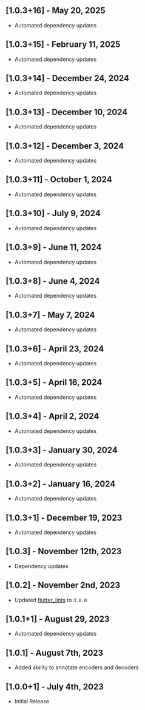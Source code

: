 ## [1.0.3+16] - May 20, 2025

* Automated dependency updates


## [1.0.3+15] - February 11, 2025

* Automated dependency updates


## [1.0.3+14] - December 24, 2024

* Automated dependency updates


## [1.0.3+13] - December 10, 2024

* Automated dependency updates


## [1.0.3+12] - December 3, 2024

* Automated dependency updates


## [1.0.3+11] - October 1, 2024

* Automated dependency updates


## [1.0.3+10] - July 9, 2024

* Automated dependency updates


## [1.0.3+9] - June 11, 2024

* Automated dependency updates


## [1.0.3+8] - June 4, 2024

* Automated dependency updates


## [1.0.3+7] - May 7, 2024

* Automated dependency updates


## [1.0.3+6] - April 23, 2024

* Automated dependency updates


## [1.0.3+5] - April 16, 2024

* Automated dependency updates


## [1.0.3+4] - April 2, 2024

* Automated dependency updates


## [1.0.3+3] - January 30, 2024

* Automated dependency updates


## [1.0.3+2] - January 16, 2024

* Automated dependency updates


## [1.0.3+1] - December 19, 2023

* Automated dependency updates


## [1.0.3] - November 12th, 2023

* Dependency updates


## [1.0.2] - November 2nd, 2023

* Updated [flutter_lints](https://pub.dev/packages/flutter_lints) to `3.0.0`


## [1.0.1+1] - August 29, 2023

* Automated dependency updates


## [1.0.1] - August 7th, 2023

* Added ability to annotate encoders and decoders


## [1.0.0+1] - July 4th, 2023

* Initial Release
